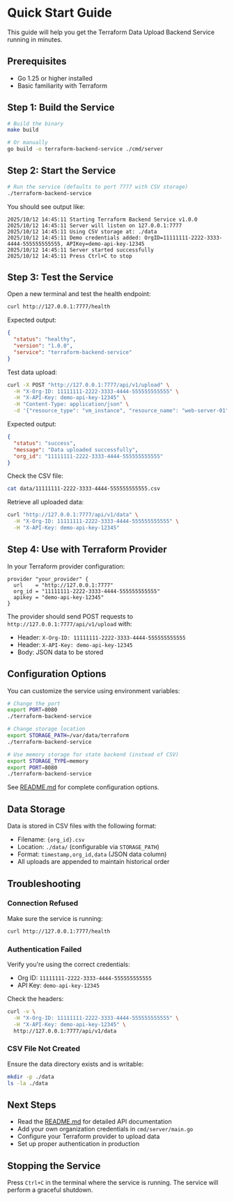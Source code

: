 # Quick Start Guide

This guide will help you get the Terraform Data Upload Backend Service running in minutes.

## Prerequisites

- Go 1.25 or higher installed
- Basic familiarity with Terraform

## Step 1: Build the Service

```bash
# Build the binary
make build

# Or manually
go build -o terraform-backend-service ./cmd/server
```

## Step 2: Start the Service

```bash
# Run the service (defaults to port 7777 with CSV storage)
./terraform-backend-service
```

You should see output like:
```
2025/10/12 14:45:11 Starting Terraform Backend Service v1.0.0
2025/10/12 14:45:11 Server will listen on 127.0.0.1:7777
2025/10/12 14:45:11 Using CSV storage at: ./data
2025/10/12 14:45:11 Demo credentials added: OrgID=11111111-2222-3333-4444-555555555555, APIKey=demo-api-key-12345
2025/10/12 14:45:11 Server started successfully
2025/10/12 14:45:11 Press Ctrl+C to stop
```

## Step 3: Test the Service

Open a new terminal and test the health endpoint:

```bash
curl http://127.0.0.1:7777/health
```

Expected output:
```json
{
  "status": "healthy",
  "version": "1.0.0",
  "service": "terraform-backend-service"
}
```

Test data upload:

```bash
curl -X POST "http://127.0.0.1:7777/api/v1/upload" \
  -H "X-Org-ID: 11111111-2222-3333-4444-555555555555" \
  -H "X-API-Key: demo-api-key-12345" \
  -H "Content-Type: application/json" \
  -d '{"resource_type": "vm_instance", "resource_name": "web-server-01", "status": "running", "region": "us-east-1"}'
```

Expected output:
```json
{
  "status": "success",
  "message": "Data uploaded successfully",
  "org_id": "11111111-2222-3333-4444-555555555555"
}
```

Check the CSV file:

```bash
cat data/11111111-2222-3333-4444-555555555555.csv
```

Retrieve all uploaded data:

```bash
curl "http://127.0.0.1:7777/api/v1/data" \
  -H "X-Org-ID: 11111111-2222-3333-4444-555555555555" \
  -H "X-API-Key: demo-api-key-12345"
```

## Step 4: Use with Terraform Provider

In your Terraform provider configuration:

```hcl
provider "your_provider" {
  url    = "http://127.0.0.1:7777"
  org_id = "11111111-2222-3333-4444-555555555555"
  apikey = "demo-api-key-12345"
}
```

The provider should send POST requests to `http://127.0.0.1:7777/api/v1/upload` with:
- Header: `X-Org-ID: 11111111-2222-3333-4444-555555555555`
- Header: `X-API-Key: demo-api-key-12345`
- Body: JSON data to be stored

## Configuration Options

You can customize the service using environment variables:

```bash
# Change the port
export PORT=8080
./terraform-backend-service

# Change storage location
export STORAGE_PATH=/var/data/terraform
./terraform-backend-service

# Use memory storage for state backend (instead of CSV)
export STORAGE_TYPE=memory
export PORT=8080
./terraform-backend-service
```

See [README.md](README.md) for complete configuration options.

## Data Storage

Data is stored in CSV files with the following format:
- Filename: `{org_id}.csv`
- Location: `./data/` (configurable via `STORAGE_PATH`)
- Format: `timestamp,org_id,data` (JSON data column)
- All uploads are appended to maintain historical order

## Troubleshooting

### Connection Refused

Make sure the service is running:
```bash
curl http://127.0.0.1:7777/health
```

### Authentication Failed

Verify you're using the correct credentials:
- Org ID: `11111111-2222-3333-4444-555555555555`
- API Key: `demo-api-key-12345`

Check the headers:
```bash
curl -v \
  -H "X-Org-ID: 11111111-2222-3333-4444-555555555555" \
  -H "X-API-Key: demo-api-key-12345" \
  http://127.0.0.1:7777/api/v1/data
```

### CSV File Not Created

Ensure the data directory exists and is writable:
```bash
mkdir -p ./data
ls -la ./data
```

## Next Steps

- Read the [README.md](README.md) for detailed API documentation
- Add your own organization credentials in `cmd/server/main.go`
- Configure your Terraform provider to upload data
- Set up proper authentication in production

## Stopping the Service

Press `Ctrl+C` in the terminal where the service is running. The service will perform a graceful shutdown.
